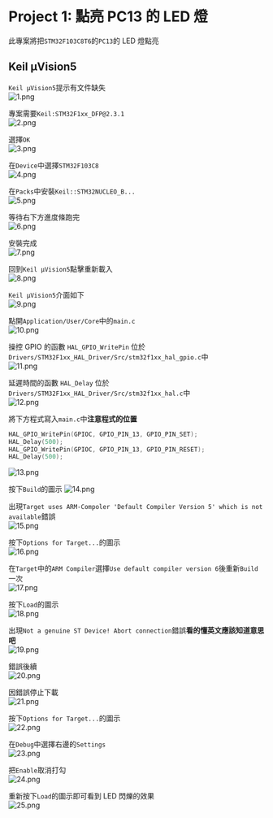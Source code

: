 # Project 1: 點亮 PC13 的 LED 燈    
此專案將把`STM32F103C8T6`的`PC13`的 LED 燈點亮  
  
## Keil µVision5  
`Keil µVision5`提示有文件缺失  
![1.png](pictures/1.png "1.png")
  
專案需要`Keil:STM32F1xx_DFP@2.3.1`  
![2.png](pictures/2.png "2.png")
  
選擇`OK`  
![3.png](pictures/3.png "3.png")
  
在`Device`中選擇`STM32F103C8`  
![4.png](pictures/4.png "4.png")
  
在`Packs`中安裝`Keil::STM32NUCLEO_B...`  
![5.png](pictures/5.png "5.png")
  
等待右下方進度條跑完  
![6.png](pictures/6.png "6.png")
  
安裝完成  
![7.png](pictures/7.png "7.png")
  
回到`Keil µVision5`點擊重新載入  
![8.png](pictures/8.png "8.png")
  
`Keil µVision5`介面如下  
![9.png](pictures/9.png "9.png")
  
點開`Application/User/Core`中的`main.c`  
![10.png](pictures/10.png "10.png")
  
操控 GPIO 的函數 `HAL_GPIO_WritePin` 位於 `Drivers/STM32F1xx_HAL_Driver/Src/stm32f1xx_hal_gpio.c`中  
![11.png](pictures/11.png "11.png")
  
延遲時間的函數 `HAL_Delay` 位於 `Drivers/STM32F1xx_HAL_Driver/Src/stm32f1xx_hal.c`中  
![12.png](pictures/12.png "12.png")
  
將下方程式寫入`main.c`中**注意程式的位置**  
```c
HAL_GPIO_WritePin(GPIOC, GPIO_PIN_13, GPIO_PIN_SET);
HAL_Delay(500);
HAL_GPIO_WritePin(GPIOC, GPIO_PIN_13, GPIO_PIN_RESET);
HAL_Delay(500);
```
![13.png](pictures/13.png "13.png")
  
按下`Build`的圖示
![14.png](pictures/14.png "14.png")
  
出現`Target uses ARM-Compoler 'Default Compiler Version 5' which is not available`錯誤  
![15.png](pictures/15.png "15.png")
  
按下`Options for Target...`的圖示  
![16.png](pictures/16.png "16.png")
  
在`Target`中的`ARM Compiler`選擇`Use default compiler version 6`後重新`Build`一次  
![17.png](pictures/17.png "17.png")
  
按下`Load`的圖示  
![18.png](pictures/18.png "18.png")
  
出現`Not a genuine ST Device! Abort connection`錯誤**看的懂英文應該知道意思吧**  
![19.png](pictures/19.png "19.png")
  
錯誤後續  
![20.png](pictures/20.png "20.png")
  
因錯誤停止下載  
![21.png](pictures/21.png "21.png")
  
按下`Options for Target...`的圖示  
![22.png](pictures/22.png "22.png")
  
在`Debug`中選擇右邊的`Settings`  
![23.png](pictures/23.png "23.png")
  
把`Enable`取消打勾    
![24.png](pictures/24.png "24.png")
  
重新按下`Load`的圖示即可看到 LED 閃爍的效果  
![25.png](pictures/25.png "25.png")